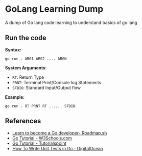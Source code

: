 # GoLang Learning Dump

A dump of Go lang code learning to understand basics of go lang

## Run the code

**Syntax:**
```
go run . ARG1 ARG2 .... ARGN
```

**System Arguments:**
- `RT`: Return Type
- `PRNT`: Terminal Print/Console log Statements
- `STDIO`: Standard Input/Output flow

**Example:**
```
go run . RT PRNT RT ...... STDIO
```

## References

- [Learn to become a Go developer- Roadmap.sh](https://roadmap.sh/golang)
- [Go Tutorial - W3Schools.com](https://www.w3schools.com/go/)
- [Go Tutorial - Tutorialspoint](https://www.tutorialspoint.com/go/index.htm)
- [How To Write Unit Tests in Go - DigitalOcean](https://www.digitalocean.com/community/tutorials/how-to-write-unit-tests-in-go-using-go-test-and-the-testing-package)
